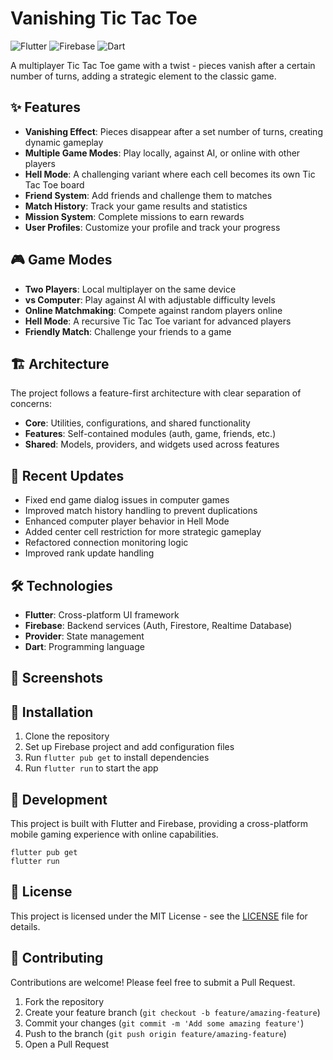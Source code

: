 # Vanishing Tic Tac Toe

![Flutter](https://img.shields.io/badge/Flutter-%2302569B.svg?style=for-the-badge&logo=Flutter&logoColor=white)
![Firebase](https://img.shields.io/badge/Firebase-039BE5?style=for-the-badge&logo=Firebase&logoColor=white)
![Dart](https://img.shields.io/badge/dart-%230175C2.svg?style=for-the-badge&logo=dart&logoColor=white)

A multiplayer Tic Tac Toe game with a twist - pieces vanish after a certain number of turns, adding a strategic element to the classic game.

## ✨ Features

- **Vanishing Effect**: Pieces disappear after a set number of turns, creating dynamic gameplay
- **Multiple Game Modes**: Play locally, against AI, or online with other players
- **Hell Mode**: A challenging variant where each cell becomes its own Tic Tac Toe board
- **Friend System**: Add friends and challenge them to matches
- **Match History**: Track your game results and statistics
- **Mission System**: Complete missions to earn rewards
- **User Profiles**: Customize your profile and track your progress

## 🎮 Game Modes

- **Two Players**: Local multiplayer on the same device
- **vs Computer**: Play against AI with adjustable difficulty levels
- **Online Matchmaking**: Compete against random players online
- **Hell Mode**: A recursive Tic Tac Toe variant for advanced players
- **Friendly Match**: Challenge your friends to a game

## 🏗️ Architecture

The project follows a feature-first architecture with clear separation of concerns:

- **Core**: Utilities, configurations, and shared functionality
- **Features**: Self-contained modules (auth, game, friends, etc.)
- **Shared**: Models, providers, and widgets used across features

## 🚀 Recent Updates

- Fixed end game dialog issues in computer games
- Improved match history handling to prevent duplications
- Enhanced computer player behavior in Hell Mode
- Added center cell restriction for more strategic gameplay
- Refactored connection monitoring logic
- Improved rank update handling

## 🛠️ Technologies

- **Flutter**: Cross-platform UI framework
- **Firebase**: Backend services (Auth, Firestore, Realtime Database)
- **Provider**: State management
- **Dart**: Programming language

## 📱 Screenshots

<!-- Add screenshots here -->

## 🔧 Installation

1. Clone the repository
2. Set up Firebase project and add configuration files
3. Run `flutter pub get` to install dependencies
4. Run `flutter run` to start the app

## 🧪 Development

This project is built with Flutter and Firebase, providing a cross-platform mobile gaming experience with online capabilities.

```
flutter pub get
flutter run
```

## 📄 License

This project is licensed under the MIT License - see the [LICENSE](LICENSE) file for details.

## 🤝 Contributing

Contributions are welcome! Please feel free to submit a Pull Request.

1. Fork the repository
2. Create your feature branch (`git checkout -b feature/amazing-feature`)
3. Commit your changes (`git commit -m 'Add some amazing feature'`)
4. Push to the branch (`git push origin feature/amazing-feature`)
5. Open a Pull Request
